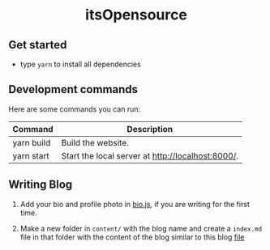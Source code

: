 <h1 align="center">
  itsOpensource
</h1>


## Get started

- type `yarn` to install all dependencies

## Development commands

Here are some commands you can run:

| Command | Description |
| --- | --- |
| yarn build | Build the website. |
| yarn start | Start the local server at [http://localhost:8000/](http://localhost:8000/). |

## Writing Blog

1. Add your bio and profile photo in [bio.js](https://github.com/tsl143/itsopensource/blob/master/src/components/bio.js#L13), if you are writing for the first time.

2. Make a new folder in `content/` with the blog name and create a `index.md` file in that folder with the content of the blog similar to this blog [file](https://github.com/tsl143/itsopensource/blob/master/content/blog/get-started-with-web-wrokers/index.md)
